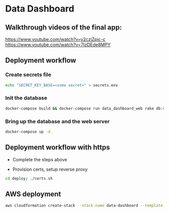 # Data Dashboard

## Walkthrough videos of the final app:
https://www.youtube.com/watch?v=y2czjZpic-c
https://www.youtube.com/watch?v=7IzDEde8MPY

## Deployment workflow

### Create secrets file
```bash
echo "SECRET_KEY_BASE=<some secret>" > secrets.env
```

### Init the database
```bash
docker-compose build && docker-compose run data_dashboard_web rake db:setup
```

### Bring up the database and the web server
```bash
docker-compose up -d
```

## Deployment workflow with https
- Complete the steps above

- Provision certs, setup reverse proxy
```bash
cd deploy; ./certs.sh
```

## AWS deployment

```bash
aws cloudformation create-stack --stack-name data-dashboard --template-body file://deploy/cf_demo_stack.yml --parameters ParameterKey=SSHIP,ParameterValue=76.28.82.197/32
```

